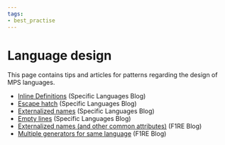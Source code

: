```yaml
---
tags:
- best_practise
---
```


# Language design

This page contains tips and articles for patterns regarding the design of MPS languages.

- [Inline Definitions](https://specificlanguages.com/articles/patterns/inline-definitions/) (Specific Languages Blog)
- [Escape hatch](https://specificlanguages.com/posts/2022-04/26-language-design-pattern-escape-hatch/) (Specific Languages Blog)
- [Externalized names](https://specificlanguages.com/posts/2022-04/08-language-design-pattern-externalized-names/) (Specific Languages Blog)
- [Empty lines](https://specificlanguages.com/posts/2022-04/07-language-design-pattern-empty-lines/) (Specific Languages Blog)
- [Externalized names (and other common attributes)](https://www.f1re.io/externalized-names) (F1RE Blog)
- [Multiple generators for same language](https://www.f1re.io/multi-generators) (F1RE Blog)